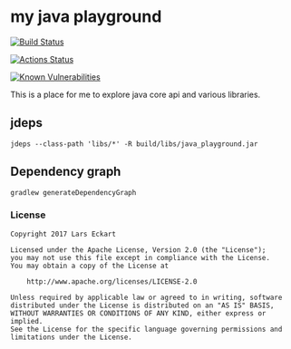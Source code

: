 # my java playground

[![Build Status](https://travis-ci.org/LarsEckart/java_playground.svg?branch=master)](https://travis-ci.org/LarsEckart/java_playground)

[![Actions Status](https://github.com/LarsEckart/java_playground/workflows/test/badge.svg)](https://github.com/LarsEckart/java_playground/actions)

[![Known Vulnerabilities](https://snyk.io/test/github/larseckart/java_playground/badge.svg?targetFile=build.gradle)](https://snyk.io/test/github/larseckart/java_playground?targetFile=build.gradle)

This is a place for me to explore java core api and various libraries.

## jdeps

```
jdeps --class-path 'libs/*' -R build/libs/java_playground.jar
```

## Dependency graph

```
gradlew generateDependencyGraph
```

### License

```
Copyright 2017 Lars Eckart

Licensed under the Apache License, Version 2.0 (the "License");
you may not use this file except in compliance with the License.
You may obtain a copy of the License at

    http://www.apache.org/licenses/LICENSE-2.0

Unless required by applicable law or agreed to in writing, software
distributed under the License is distributed on an "AS IS" BASIS,
WITHOUT WARRANTIES OR CONDITIONS OF ANY KIND, either express or implied.
See the License for the specific language governing permissions and
limitations under the License.
```
